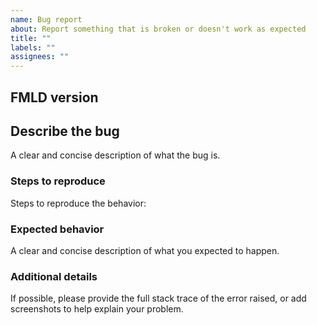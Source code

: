 ```yaml
---
name: Bug report
about: Report something that is broken or doesn't work as expected
title: ""
labels: ""
assignees: ""
---
```


## FMLD version

## Describe the bug

A clear and concise description of what the bug is.

### Steps to reproduce

Steps to reproduce the behavior:

### Expected behavior

A clear and concise description of what you expected to happen.

### Additional details

If possible, please provide the full stack trace of the error raised, or add screenshots to help explain your problem.
